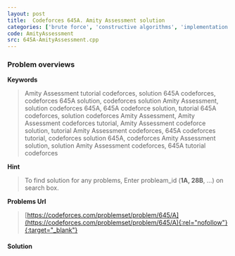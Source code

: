 ```yaml
---
layout: post
title:  Codeforces 645A. Amity Assessment solution
categories: ['brute force', 'constructive algorithms', 'implementation']
code: AmityAssessment
src: 645A-AmityAssessment.cpp
---
```

### **Problem overviews**

**Keywords**
> Amity Assessment tutorial codeforces, solution 645A codeforces, codeforces 645A solution, codeforces solution Amity Assessment, solution codeforces 645A, 645A codeforce solution, tutorial 645A codeforces, solution codeforces Amity Assessment, Amity Assessment codeforces tutorial, Amity Assessment codeforce solution, tutorial Amity Assessment codeforces, 645A codeforces tutorial, codeforces solution 645A, codeforces Amity Assessment solution, solution Amity Assessment codeforces, 645A tutorial codeforces

**Hint**
> To find solution for any problems, Enter probleam_id (**1A, 28B**, ...) on search box. 

**Problems Url**
> [https://codeforces.com/problemset/problem/645/A](https://codeforces.com/problemset/problem/645/A){:rel="nofollow"}{:target="_blank"}

#### **Solution**



